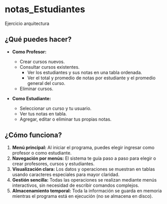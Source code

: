 # notas_Estudiantes
Ejercicio arquitectura

## ¿Qué puedes hacer?

- **Como Profesor:**
  - Crear cursos nuevos.
  - Consultar cursos existentes.
    - Ver los estudiantes y sus notas en una tabla ordenada.
    - Ver el total y promedio de notas por estudiante y el promedio general del curso.
  - Eliminar cursos.

- **Como Estudiante:**
  - Seleccionar un curso y tu usuario.
  - Ver tus notas en tabla.
  - Agregar, editar o eliminar tus propias notas.

## ¿Cómo funciona?

1. **Menú principal:** Al iniciar el programa, puedes elegir ingresar como profesor o como estudiante.
2. **Navegación por menús:** El sistema te guía paso a paso para elegir o crear profesores, cursos y estudiantes.
3. **Visualización clara:** Los datos y operaciones se muestran en tablas usando caracteres especiales para mayor claridad.
4. **Gestión sencilla:** Todas las operaciones se realizan mediante menús interactivos, sin necesidad de escribir comandos complejos.
5. **Almacenamiento temporal:** Toda la información se guarda en memoria mientras el programa está en ejecución (no se almacena en disco).
